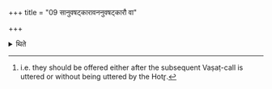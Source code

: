 +++
title = "09 सानुवषट्कारावननुवषट्कारौ वा"

+++

<details><summary>थिते</summary>

9. Both (these scoops) are either accompanied by the subsequent Vaṣaṭ-call or not.[^1]   

[^1]: i.e. they should be offered either after the subsequent Vaṣaṭ-call is uttered or without being uttered by the Hotr̥.  
</details>
